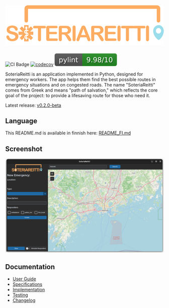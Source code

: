 # ![Logo](/docs/images/logo.svg)

![CI Badge](https://github.com/3nd3r1/soteriareitti/workflows/CI/badge.svg)
[![codecov](https://codecov.io/gh/3nd3r1/soteriareitti/graph/badge.svg?token=AGXD38M4HJ)](https://codecov.io/gh/3nd3r1/soteriareitti)
![PyLint Score](/docs/images/pylint-badge.svg)

SoteriaReitti is an application implemented in Python, designed for emergency workers. The app helps them find the best possible routes in emergency situations and on congested roads. The name "SoteriaReitti" comes from Greek and means "path of salvation," which reflects the core goal of the project: to provide a lifesaving route for those who need it.

Latest release: [v0.2.0-beta](https://github.com/3nd3r1/soteriareitti/releases/tag/v0.2.0-beta)

## Language

This README.md is available in finnish here: [README_FI.md](./README_FI.md)

## Screenshot

![SoteriaReitti](/docs/images/preview.png)

## Documentation

-   [User Guide](/docs/en/user_guide.md)
-   [Specifications](/docs/en/specifications.md)
-   [Implementation](/docs/en/implementation.md)
-   [Testing](/docs/en/testing.md)
-   [Changelog](/docs/fi/changelog.md)
